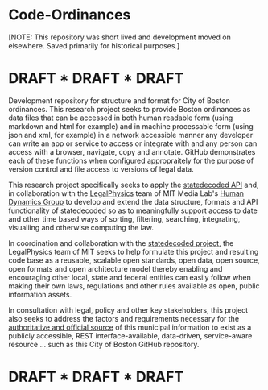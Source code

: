 Code-Ordinances
===============
[NOTE: This repository was short lived and development moved on elsewhere.  Saved primarily for historical purposes.]


# DRAFT * DRAFT * DRAFT 

Development repository for structure and format for City of Boston ordinances.  This research project seeks to provide Boston ordinances as data files that can be accessed in both human readable form (using markdown and html for example) and in machine processable form (using json and xml, for example) in a network accessible manner any developer can write an app or service to access or integrate with and any person can access with a browser, navigate, copy and annotate.  GitHub demonstrates each of these functions when configured appropraitely for the purpose of version control and file access to versions of legal data.  


This research project specifically seeks to apply the [statedecoded API](http://statedecoded.github.io/documentation/api.html) and, in collaboration with the [LegalPhysics](http://legalphysics.org) team of MIT Media Lab's [Human Dynamics Group](http://hd.media.mit.edu) to develop and extend the data structure, formats and API functionality of statedecoded so as to meaningfully support access to date and other time based ways of sorting, filtering, searching, integrating, visualiing and otherwise computing the law.  


In coordination and collaboration with the [statedecoded project](http://www.statedecoded.com/), the LegalPhysics team of MIT seeks to help formulate this project and resulting code base as a reusable, scalable open standards, open data, open source, open formats and open architecture model thereby enabling and encouraging other local, state and federal entities can easily follow when making their own laws, regulations and other rules available as open, public information assets.


In consultation with legal, policy and other key stakeholders, this project also seeks to address the factors and requirements necessary for the [authoritative and official source](http://civics.com/law-or-not-law/) of this municipal information to exist as a publicly accessible, REST interface-available, data-driven, service-aware resource ... such as this City of Boston GitHub repository. 


# DRAFT * DRAFT * DRAFT 
